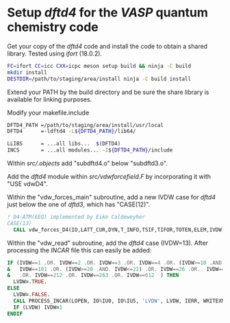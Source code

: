 # Setup *dftd4* for the *VASP* quantum chemistry code

Get your copy of the *dftd4*  code and install the code to obtain a shared library.
Tested using *ifort* (18.0.2).

```bash
FC=ifort CC=icc CXX=icpc meson setup build && ninja -C build
mkdir install
DESTDIR=/path/to/staging/area/install ninja -C build install
```

Extend your PATH by the build directory and be sure the share library is available for linking purposes.

Modify your makefile.include

```bash
DFTD4_PATH =/path/to/staging/area/install/usr/local
DFTD4      =-ldftd4 -L${DFTD4_PATH}/lib64/

LLIBS      = ...all libs...  $(DFTD4)
INCS       = ...all modules... -I${DFTD4_PATH}/include
```

Within *src/.objects* add "subdftd4.o\" below "subdftd3.o\".

Add the *dftd4* module within *src/vdwforcefield.F* by incorporating it with "USE vdwD4".

Within the "vdw_forces_main" subroutine, add a new IVDW case for *dftd4* just below the one of *dftd3*, which has "CASE(12)".

```fortran
! D4-ATM(EEQ) implemented by Eike Caldeweyher
CASE(13)
  CALL vdw_forces_D4(IO,LATT_CUR,DYN,T_INFO,TSIF,TIFOR,TOTEN,ELEM,IVDW)
``` 

Within the "vdw_read" subroutine, add the *dftd4* case (IVDW=13).
After processing the *INCAR* file this can easily be added:

```fortran
IF (IVDW==1 .OR. IVDW==2 .OR. IVDW==3 .OR. IVDW==4 .OR. (IVDW>=10 .AND. IVDW<=13) .OR.  &
&   IVDW==101 .OR. (IVDW>=20 .AND. IVDW<=22) .OR. IVDW==26 .OR.  IVDW==202 &
&   .OR. IVDW==212 .OR. IVDW==263 .OR. IVDW==612  ) THEN
  LVDW=.TRUE.
ELSE
  LVDW=.FALSE.
  CALL PROCESS_INCAR(LOPEN, IO%IU0, IO%IU5, 'LVDW', LVDW, IERR, WRITEXMLINCAR)
  IF (LVDW) IVDW=1
ENDIF
``` 
